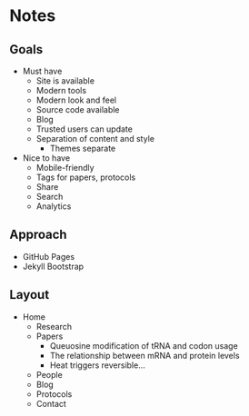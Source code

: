 # Notes

## Goals

* Must have
	* Site is available
	* Modern tools
	* Modern look and feel
	* Source code available
	* Blog
	* Trusted users can update
	* Separation of content and style
		* Themes separate
* Nice to have
	* Mobile-friendly
	* Tags for papers, protocols
	* Share
	* Search
	* Analytics

## Approach

* GitHub Pages
* Jekyll Bootstrap

## Layout

* Home
	* Research
	* Papers
		* Queuosine modification of tRNA and codon usage
		* The relationship between mRNA and protein levels
		* Heat triggers reversible...
	* People
	* Blog
	* Protocols
	* Contact


